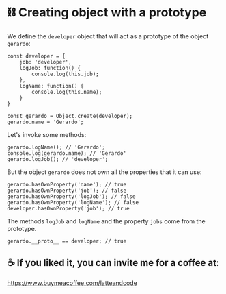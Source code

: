 # ⛓ Creating object with a prototype

We define the `developer` object that will act as a prototype of the object `gerardo`:

```
const developer = {
    job: 'developer',
    logJob: function() {
        console.log(this.job);
    },
    logName: function() {
        console.log(this.name);
    }
}

const gerardo = Object.create(developer);
gerardo.name = 'Gerardo';
```

Let's invoke some methods:

```
gerardo.logName(); // 'Gerardo';
console.log(gerardo.name); // 'Gerardo'
gerardo.logJob(); // 'developer';
```

But the object `gerardo` does not own all the properties that it can use:

```
gerardo.hasOwnProperty('name'); // true
gerardo.hasOwnProperty('job'); // false
gerardo.hasOwnProperty('logJob'); // false
gerardo.hasOwnProperty('logName'); // false
developer.hasOwnProperty('job'); // true
```

The methods `logJob` and `logName` and the property `jobs` come from the prototype. 

```
gerardo.__proto__ == developer; // true
```

## ☕️ If you liked it, you can invite me for a coffee at:

https://www.buymeacoffee.com/latteandcode